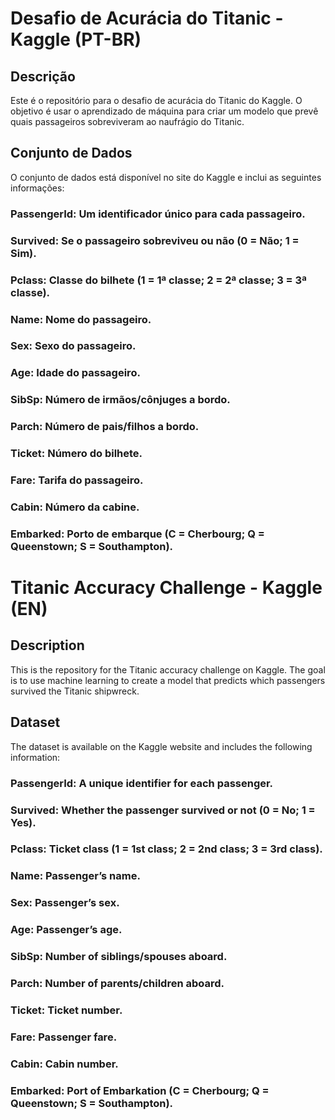 # Desafio de Acurácia do Titanic - Kaggle (PT-BR)

## Descrição
Este é o repositório para o desafio de acurácia do Titanic do Kaggle. O objetivo é usar o aprendizado de máquina para criar um modelo que prevê quais passageiros sobreviveram ao naufrágio do Titanic.

## Conjunto de Dados
O conjunto de dados está disponível no site do Kaggle e inclui as seguintes informações:

### PassengerId: Um identificador único para cada passageiro.
### Survived: Se o passageiro sobreviveu ou não (0 = Não; 1 = Sim).
### Pclass: Classe do bilhete (1 = 1ª classe; 2 = 2ª classe; 3 = 3ª classe).
### Name: Nome do passageiro.
### Sex: Sexo do passageiro.
### Age: Idade do passageiro.
### SibSp: Número de irmãos/cônjuges a bordo.
### Parch: Número de pais/filhos a bordo.
### Ticket: Número do bilhete.
### Fare: Tarifa do passageiro.
### Cabin: Número da cabine.
### Embarked: Porto de embarque (C = Cherbourg; Q = Queenstown; S = Southampton).

# Titanic Accuracy Challenge - Kaggle (EN)

## Description
This is the repository for the Titanic accuracy challenge on Kaggle. The goal is to use machine learning to create a model that predicts which passengers survived the Titanic shipwreck.

## Dataset
The dataset is available on the Kaggle website and includes the following information:

### PassengerId: A unique identifier for each passenger.
### Survived: Whether the passenger survived or not (0 = No; 1 = Yes).
### Pclass: Ticket class (1 = 1st class; 2 = 2nd class; 3 = 3rd class).
### Name: Passenger’s name.
### Sex: Passenger’s sex.
### Age: Passenger’s age.
### SibSp: Number of siblings/spouses aboard.
### Parch: Number of parents/children aboard.
### Ticket: Ticket number.
### Fare: Passenger fare.
### Cabin: Cabin number.
### Embarked: Port of Embarkation (C = Cherbourg; Q = Queenstown; S = Southampton).
